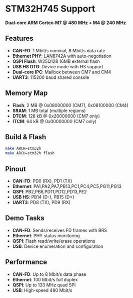# STM32H745 Support

**Dual-core ARM Cortex-M7 @ 480 MHz + M4 @ 240 MHz**

## Features
- **CAN-FD**: 1 Mbit/s nominal, 8 Mbit/s data rate
- **Ethernet PHY**: LAN8742A with auto-negotiation
- **QSPI Flash**: W25Q128 16MB external flash
- **USB HS OTG**: Device mode with HS support
- **Dual-core IPC**: Mailbox between CM7 and CM4
- **UART3**: 115200 baud shared console

## Memory Map
- **Flash**: 2 MB @ 0x08000000 (CM7), 0x08100000 (CM4)
- **SRAM**: 1 MB total (multiple regions)
- **DTCM**: 128 kB @ 0x20000000 (CM7 only)
- **ITCM**: 64 kB @ 0x00000000 (CM7 only)

## Build & Flash
```bash
make ARCH=stm32h
make ARCH=stm32h flash
```

## Pinout
- **CAN-FD**: PD0 (RX), PD1 (TX)
- **Ethernet**: PA1,PA2,PA7,PB13,PC1,PC4,PC5,PG11,PG13
- **QSPI**: PB2,PB6,PD11,PD12,PD13,PE2
- **USB HS**: PB14 (D-), PB15 (D+)
- **UART3**: PD8 (TX), PD9 (RX)

## Demo Tasks
- **CAN-FD**: Sends/receives FD frames with BRS
- **Ethernet**: PHY status monitoring
- **QSPI**: Flash read/write/erase operations
- **USB**: Device enumeration and configuration

## Performance
- **CAN-FD**: Up to 8 Mbit/s data phase
- **Ethernet**: 100 Mbit/s full duplex
- **QSPI**: Up to 133 MHz quad SPI
- **USB**: High-speed 480 Mbit/s

